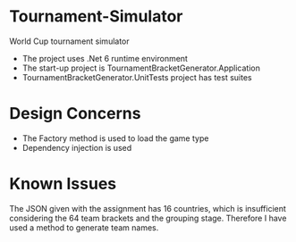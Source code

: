 # Tournament-Simulator
World Cup tournament simulator

- The project uses .Net 6 runtime environment <br>
- The start-up project is TournamentBracketGenerator.Application <br>
- TournamentBracketGenerator.UnitTests project has test suites <br>

# Design Concerns
- The Factory method is used to load the game type
- Dependency injection is used

# Known Issues

The JSON given with the assignment has 16 countries, which is insufficient considering the 64 team brackets and the grouping stage. Therefore I have used a method to generate team names.
